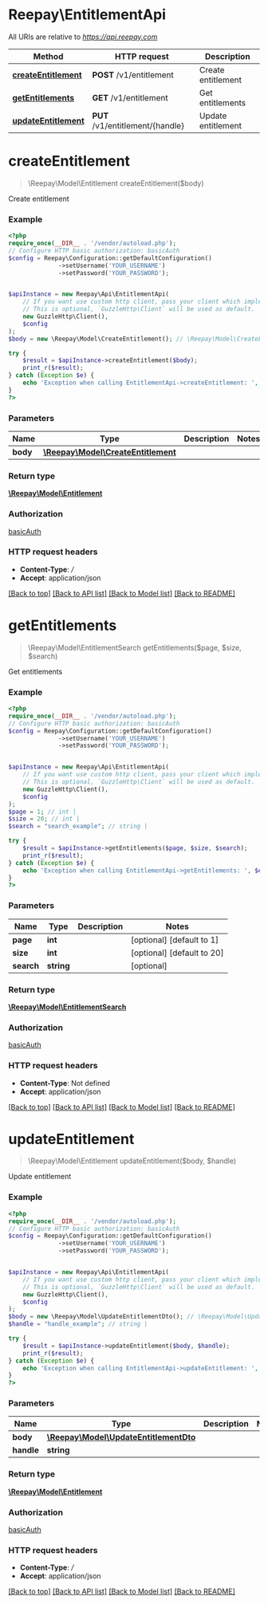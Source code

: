 # Reepay\EntitlementApi

All URIs are relative to *https://api.reepay.com*

Method | HTTP request | Description
------------- | ------------- | -------------
[**createEntitlement**](EntitlementApi.md#createentitlement) | **POST** /v1/entitlement | Create entitlement
[**getEntitlements**](EntitlementApi.md#getentitlements) | **GET** /v1/entitlement | Get entitlements
[**updateEntitlement**](EntitlementApi.md#updateentitlement) | **PUT** /v1/entitlement/{handle} | Update entitlement

# **createEntitlement**
> \Reepay\Model\Entitlement createEntitlement($body)

Create entitlement

### Example
```php
<?php
require_once(__DIR__ . '/vendor/autoload.php');
// Configure HTTP basic authorization: basicAuth
$config = Reepay\Configuration::getDefaultConfiguration()
              ->setUsername('YOUR_USERNAME')
              ->setPassword('YOUR_PASSWORD');


$apiInstance = new Reepay\Api\EntitlementApi(
    // If you want use custom http client, pass your client which implements `GuzzleHttp\ClientInterface`.
    // This is optional, `GuzzleHttp\Client` will be used as default.
    new GuzzleHttp\Client(),
    $config
);
$body = new \Reepay\Model\CreateEntitlement(); // \Reepay\Model\CreateEntitlement | 

try {
    $result = $apiInstance->createEntitlement($body);
    print_r($result);
} catch (Exception $e) {
    echo 'Exception when calling EntitlementApi->createEntitlement: ', $e->getMessage(), PHP_EOL;
}
?>
```

### Parameters

Name | Type | Description  | Notes
------------- | ------------- | ------------- | -------------
 **body** | [**\Reepay\Model\CreateEntitlement**](../Model/CreateEntitlement.md)|  |

### Return type

[**\Reepay\Model\Entitlement**](../Model/Entitlement.md)

### Authorization

[basicAuth](../../README.md#basicAuth)

### HTTP request headers

 - **Content-Type**: */*
 - **Accept**: application/json

[[Back to top]](#) [[Back to API list]](../../README.md#documentation-for-api-endpoints) [[Back to Model list]](../../README.md#documentation-for-models) [[Back to README]](../../README.md)

# **getEntitlements**
> \Reepay\Model\EntitlementSearch getEntitlements($page, $size, $search)

Get entitlements

### Example
```php
<?php
require_once(__DIR__ . '/vendor/autoload.php');
// Configure HTTP basic authorization: basicAuth
$config = Reepay\Configuration::getDefaultConfiguration()
              ->setUsername('YOUR_USERNAME')
              ->setPassword('YOUR_PASSWORD');


$apiInstance = new Reepay\Api\EntitlementApi(
    // If you want use custom http client, pass your client which implements `GuzzleHttp\ClientInterface`.
    // This is optional, `GuzzleHttp\Client` will be used as default.
    new GuzzleHttp\Client(),
    $config
);
$page = 1; // int | 
$size = 20; // int | 
$search = "search_example"; // string | 

try {
    $result = $apiInstance->getEntitlements($page, $size, $search);
    print_r($result);
} catch (Exception $e) {
    echo 'Exception when calling EntitlementApi->getEntitlements: ', $e->getMessage(), PHP_EOL;
}
?>
```

### Parameters

Name | Type | Description  | Notes
------------- | ------------- | ------------- | -------------
 **page** | **int**|  | [optional] [default to 1]
 **size** | **int**|  | [optional] [default to 20]
 **search** | **string**|  | [optional]

### Return type

[**\Reepay\Model\EntitlementSearch**](../Model/EntitlementSearch.md)

### Authorization

[basicAuth](../../README.md#basicAuth)

### HTTP request headers

 - **Content-Type**: Not defined
 - **Accept**: application/json

[[Back to top]](#) [[Back to API list]](../../README.md#documentation-for-api-endpoints) [[Back to Model list]](../../README.md#documentation-for-models) [[Back to README]](../../README.md)

# **updateEntitlement**
> \Reepay\Model\Entitlement updateEntitlement($body, $handle)

Update entitlement

### Example
```php
<?php
require_once(__DIR__ . '/vendor/autoload.php');
// Configure HTTP basic authorization: basicAuth
$config = Reepay\Configuration::getDefaultConfiguration()
              ->setUsername('YOUR_USERNAME')
              ->setPassword('YOUR_PASSWORD');


$apiInstance = new Reepay\Api\EntitlementApi(
    // If you want use custom http client, pass your client which implements `GuzzleHttp\ClientInterface`.
    // This is optional, `GuzzleHttp\Client` will be used as default.
    new GuzzleHttp\Client(),
    $config
);
$body = new \Reepay\Model\UpdateEntitlementDto(); // \Reepay\Model\UpdateEntitlementDto | 
$handle = "handle_example"; // string | 

try {
    $result = $apiInstance->updateEntitlement($body, $handle);
    print_r($result);
} catch (Exception $e) {
    echo 'Exception when calling EntitlementApi->updateEntitlement: ', $e->getMessage(), PHP_EOL;
}
?>
```

### Parameters

Name | Type | Description  | Notes
------------- | ------------- | ------------- | -------------
 **body** | [**\Reepay\Model\UpdateEntitlementDto**](../Model/UpdateEntitlementDto.md)|  |
 **handle** | **string**|  |

### Return type

[**\Reepay\Model\Entitlement**](../Model/Entitlement.md)

### Authorization

[basicAuth](../../README.md#basicAuth)

### HTTP request headers

 - **Content-Type**: */*
 - **Accept**: application/json

[[Back to top]](#) [[Back to API list]](../../README.md#documentation-for-api-endpoints) [[Back to Model list]](../../README.md#documentation-for-models) [[Back to README]](../../README.md)

